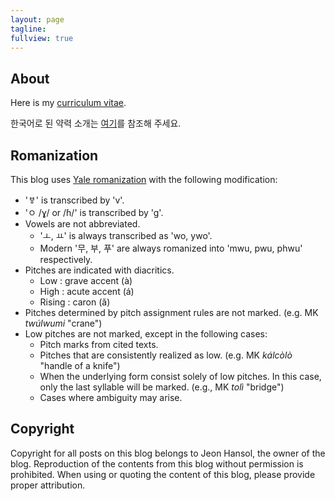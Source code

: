 ```yaml
---
layout: page
tagline:
fullview: true
---
```

## About
Here is my [curriculum vitae](https://hansoljeon95.github.io/cv_eng).

한국어로 된 약력 소개는 [여기](https://hansoljeon95.github.io/cv_kor)를 참조해 주세요.

## Romanization
This blog uses [Yale romanization](https://en.wikipedia.org/wiki/Yale_romanization_of_Korean) with the following modification:
- 'ㅸ' is transcribed by 'v'.
- 'ㅇ /ɣ/ or /ɦ/' is transcribed by 'g'.
- Vowels are not abbreviated.
    - 'ㅗ, ㅛ' is always transcribed as 'wo, ywo'.
    - Modern '무, 부, 푸' are always romanized into 'mwu, pwu, phwu' respectively.
- Pitches are indicated with diacritics.
    - Low : grave accent (à)
    - High : acute accent (á)
    - Rising : caron (ǎ)
- Pitches determined by pitch assignment rules are not marked. (e.g. MK *twúlwumi* "crane")
- Low pitches are not marked, except in the following cases:
    - Pitch marks from cited texts.
    - Pitches that are consistently realized as low. (e.g. MK *kálcòlò* "handle of a knife")
    - When the underlying form consist solely of low pitches. In this case, only the last syllable will be marked. (e.g., MK *tolì* "bridge")
    - Cases where ambiguity may arise.

## Copyright
Copyright for all posts on this blog belongs to Jeon Hansol, the owner of the blog. Reproduction of the contents from this blog without permission is prohibited. When using or quoting the content of this blog, please provide proper attribution.